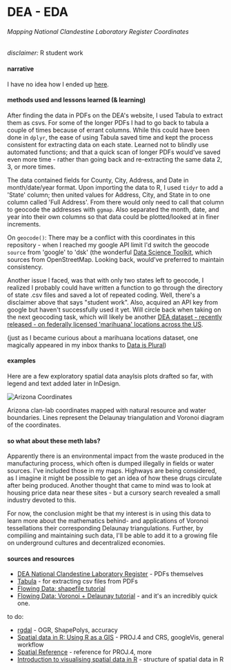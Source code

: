 # DEA - EDA 
###### Mapping National Clandestine Laboratory Register Coordinates

_disclaimer:_ R student work

#### narrative

I have no idea how I ended up [here](http://www.dea.gov/clan-lab/clan-lab.shtml). 


#### methods used and lessons learned (& learning)

After finding the data in PDFs on the DEA's website, I used Tabula to extract them as csvs. For some of the longer PDFs I had to go back to tabula a couple of times because of errant columns.  While this could have been done in `dplyr`, the ease of using Tabula saved time and kept the process consistent for extracting data on each state. Learned not to blindly use automated functions; and that a quick scan of longer PDFs would've saved even more time - rather than going back and re-extracting the same data 2, 3, or more times. 

The data contained fields for County, City, Address, and Date in month/date/year format. Upon importing the data to R, I used `tidyr` to add a 'State' column; then united values for Address, City, and State in to one column called 'Full Address'. From there would only need to call that column to geocode the addresses with `ggmap`. Also separated the month, date, and year into their own columns so that data could be plotted/looked at in finer increments. 

On `geocode()`: There may be a conflict with this coordinates in this repository - when I reached my google API limit I'd switch the geocode `source` from 'google' to 'dsk' (the wonderful [Data Science Toolkit](http://www.datasciencetoolkit.org/about), which sources from OpenStreetMap. Looking back, would've preferred to maintain consistency.

Another issue I faced, was that with only two states left to geocode, I realized I probably could have written a function to go through the directory of state .csv files and saved a lot of repeated coding. Well, there's a disclaimer above that says "student work". Also, acquired an API key from google but haven't successfully used it yet. Will circle back when taking on the next geocoding task, which will likely be another [DEA dataset - recently released - on federally licensed 'marihuana' locations across the US](http://birrenbach.com/INSTITUTE/foia/dea/). 

(just as I became curious about a marihuana locations dataset, one magically appeared in my inbox thanks to [Data is Plural](https://tinyletter.com/data-is-plural))

#### examples 

Here are a few exploratory spatial data anaylsis plots drafted so far, with legend and text added later in InDesign. 

![Arizona Coordinates](http://pi.mozzarella.website/DEA-EDA/pages/AZ.jpg "Arizona Coordinates")

Arizona clan-lab coordinates mapped with natural resource and water boundaries. Lines represent the Delaunay triangulation and Voronoi diagram of the coordinates. 

#### so what about these meth labs? 

Apparently there is an environmental impact from the waste produced in the manufacturing process, which often is dumped illegally in fields or water sources. I've included those in my maps. Highways are being considered, as I imagine it might be possible to get an idea of how these drugs circulate after being produced. Another thought that came to mind was to look at housing price data near these sites - but a cursory search revealed a small industry devoted to this. 

For now, the conclusion might be that my interest is in using this data to learn more about the mathematics behind- and applications of Voronoi tessellations their corresponding Delaunay triangulations. Further, by compiliing and maintaining such data, I'll be able to add it to a growing file on underground cultures and decentralized economies. 

#### sources and resources

- [DEA National Clandestine Laboratory Register](http://www.dea.gov/clan-lab/clan-lab.shtml) - PDFs themselves
- [Tabula](http://tabula.technology/) - for extracting csv files from PDFs
- [Flowing Data: shapefile tutorial](http://flowingdata.com/2014/11/20/mapping-data-in-shapefile-format-with-r/)
- [Flowing Data: Voronoi + Delaunay tutorial](http://flowingdata.com/2016/04/12/voronoi-diagram-and-delaunay-triangulation-in-r/) - and it's an incredibly quick one. 

to do:

- [rgdal](https://cran.r-project.org/web/packages/rgdal/rgdal.pdf) - OGR, ShapePolys, accuracy
- [Spatial data in R: Using R as a GIS](https://pakillo.github.io/R-GIS-tutorial/) - PROJ.4 and CRS, googleVis, general workflow
- [Spatial Reference](http://www.spatialreference.org/) - reference for PROJ.4, more
- [Introduction to visualising spatial data in R](https://cran.r-project.org/doc/contrib/intro-spatial-rl.pdf) - structure of spatial data in R

